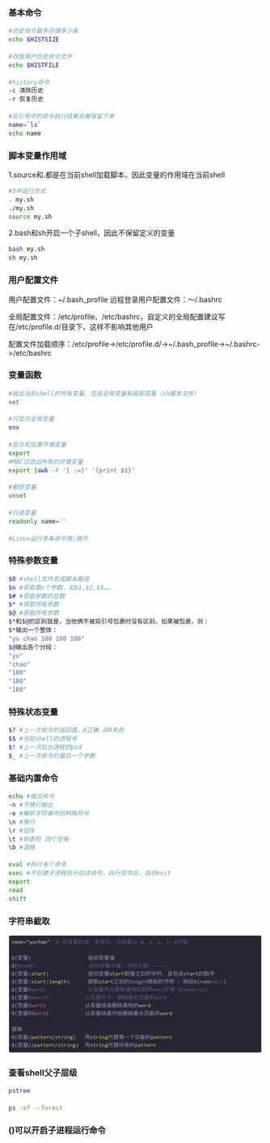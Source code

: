 ### 基本命令

```bash
#历史命令最多存储多少条
echo $HISTSIZE

#存放用户历史命令文件
echo $HISTFILE

#history命令
-c 清除历史
-r 恢复历史

#反引号中的命令执行结果会被保留下来
name=`ls`
echo name
```



### 脚本变量作用域

1.source和.都是在当前shell加载脚本，因此变量的作用域在当前shell

```bash
#3中运行方式
. my.sh
./my.sh
source my.sh
```

2.bash和sh开启一个子shell，因此不保留定义的变量

```bash
bash my.sh
sh my.sh
```



### 用户配置文件

用户配置文件：~/.bash_profile   远程登录用户配置文件：～/.bashrc

全局配置文件：/etc/profile、/etc/bashrc，自定义的全局配置建议写在/etc/profile.d/目录下，这样不影响其他用户

配置文件加载顺序：/etc/profile->/etc/profile.d/->~/.bash_profile->~/.bashrc->/etc/bashrc



### 变量函数

```bash
#输出当前shell的所有变量，包括全局变量和局部变量（sh脚本文件）
set

#只显示全局变量
env

#显示和设置环境变量
export
#MAC过滤出所有的环境变量
export |awk -F '[ :=]' '{print $1}'

#删除变量
unset

#只读变量
readonly name=''

#Linux运行多条命令用;隔开
```



### 特殊参数变量

```bash
$0 #shell文件名或脚本路径
$n #获取第n个参数，如$1,$2,$3……
$# #获取参数的总数
$* #获取所有参数
$@ #获取所有参数
$*和$@的区别就是，当他俩不被双引号包裹时没有区别，如果被包裹，则：
$*输出一个整体：
"yu chao 180 180 180"
$@输出各个分段：
"yu" 
"chao" 
"180" 
"180" 
"180"
```



### 特殊状态变量

``` bash
$? #上一次命令的返回值，0正确 非0失败
$$ #当前shell的进程号
$! #上一次后台进程的pid
$_ #上一次命令的最后一个参数
```



### 基础内置命令

```bash
echo #输出命令
-n #不换行输出
-e #解析字符串中的特殊符号
\n #换行
\r #回车
\t #制表符 四个空格
\b #退格

eval #执行多个命令
exec #不创建子进程执行后续命令，执行完毕后，自动exit 
export
read
shift 
```



### 字符串截取

![WechatIMG225_1267x590](shell命令.assets/WechatIMG225_1267x590.jpeg)



### 查看shell父子层级

```bash
pstree

ps -ef --forest
```



### ()可以开启子进程运行命令

